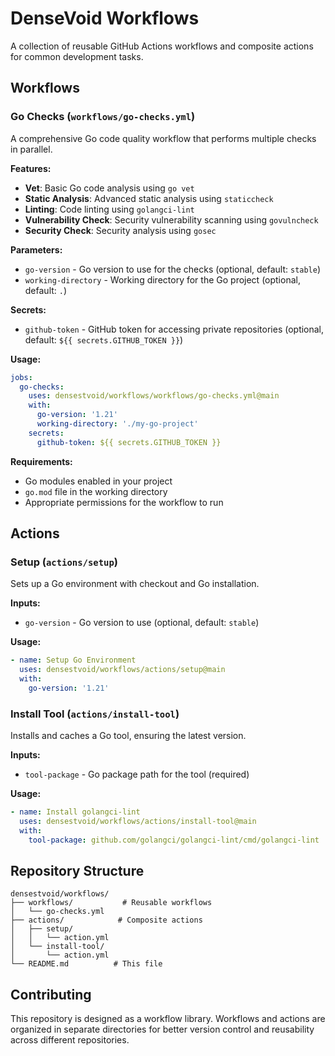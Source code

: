 # DenseVoid Workflows

A collection of reusable GitHub Actions workflows and composite actions for common development tasks.

## Workflows

### Go Checks (`workflows/go-checks.yml`)

A comprehensive Go code quality workflow that performs multiple checks in parallel.

**Features:**
- **Vet**: Basic Go code analysis using `go vet`
- **Static Analysis**: Advanced static analysis using `staticcheck`
- **Linting**: Code linting using `golangci-lint`
- **Vulnerability Check**: Security vulnerability scanning using `govulncheck`
- **Security Check**: Security analysis using `gosec`

**Parameters:**
- `go-version` - Go version to use for the checks (optional, default: `stable`)
- `working-directory` - Working directory for the Go project (optional, default: `.`)

**Secrets:**
- `github-token` - GitHub token for accessing private repositories (optional, default: `${{ secrets.GITHUB_TOKEN }}`)

**Usage:**
```yaml
jobs:
  go-checks:
    uses: densestvoid/workflows/workflows/go-checks.yml@main
    with:
      go-version: '1.21'
      working-directory: './my-go-project'
    secrets:
      github-token: ${{ secrets.GITHUB_TOKEN }}
```

**Requirements:**
- Go modules enabled in your project
- `go.mod` file in the working directory
- Appropriate permissions for the workflow to run

## Actions

### Setup (`actions/setup`)

Sets up a Go environment with checkout and Go installation.

**Inputs:**
- `go-version` - Go version to use (optional, default: `stable`)

**Usage:**
```yaml
- name: Setup Go Environment
  uses: densestvoid/workflows/actions/setup@main
  with:
    go-version: '1.21'
```

### Install Tool (`actions/install-tool`)

Installs and caches a Go tool, ensuring the latest version.

**Inputs:**
- `tool-package` - Go package path for the tool (required)

**Usage:**
```yaml
- name: Install golangci-lint
  uses: densestvoid/workflows/actions/install-tool@main
  with:
    tool-package: github.com/golangci/golangci-lint/cmd/golangci-lint
```

## Repository Structure

```
densestvoid/workflows/
├── workflows/           # Reusable workflows
│   └── go-checks.yml
├── actions/            # Composite actions
│   ├── setup/
│   │   └── action.yml
│   └── install-tool/
│       └── action.yml
└── README.md          # This file
```

## Contributing

This repository is designed as a workflow library. Workflows and actions are organized in separate directories for better version control and reusability across different repositories.